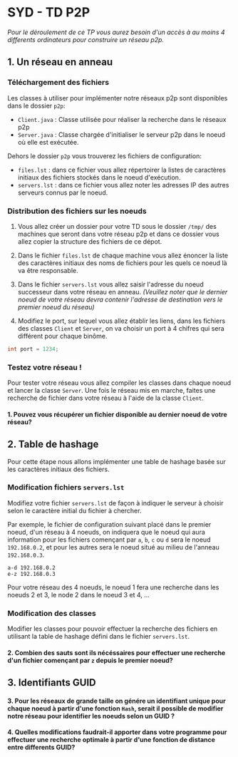 # SYD - TD P2P

*Pour le déroulement de ce TP vous aurez besoin d'un accès à au moins 4 differents ordinateurs pour construire un réseau p2p.*

## 1. Un réseau en anneau

### Téléchargement des fichiers

Les classes à utiliser pour implémenter notre réseaux p2p sont disponibles dans le dossier `p2p`:
  * `Client.java` : Classe utilisée pour réaliser la recherche dans le réseaux p2p
  * `Server.java` : Classe chargée d'initialiser le serveur p2p dans le noeud où elle est exécutée.

Dehors le dossier `p2p` vous trouverez les fichiers de configuration:
  * `files.lst` : dans ce fichier vous allez répertoirer la listes de caractères initiaux des fichiers stockés dans le noeud d'exécution.
  * `servers.lst` : dans ce fichier vous allez noter les adresses IP des autres serveurs connus par le noeud.

### Distribution des fichiers sur les noeuds

1. Vous allez créer un dossier pour votre TD sous le dossier `/tmp/` des machines que seront dans votre réseau p2p et dans ce dossier vous allez copier la structure des fichiers de ce dépot.

2. Dans le fichier `files.lst` de chaque machine vous allez énoncer la liste des caractères initiaux des noms de fichiers pour les quels ce noeud là va être responsable.

3. Dans le fichier `servers.lst` vous allez saisir l'adresse du noeud successeur dans votre réseau en anneau. 
*(Veuillez noter que le dernier noeud de votre réseau devra contenir l'adresse de destination vers le premier noeud du réseau)*

4. Modifiez le port, sur lequel vous allez établir les liens, dans les fichiers des classes `Client` et `Server`, on va choisir un port à 4 chifres qui sera différent pour chaque binôme.

```java
int port = 1234;
```

### Testez votre réseau !

Pour tester votre réseau vous allez compiler les classes dans chaque noeud et lancer la classe `Server`.
Une fois le réseau mis en marche, faites une recherche de fichier dans votre réseau à l'aide de la classe `Client`.

#### 1. Pouvez vous récupérer un fichier disponible au dernier noeud de votre réseau?

## 2. Table de hashage 

Pour cette étape nous allons implémenter une table de hashage basée sur les caractères initiaux des fichiers.

### Modification fichiers `servers.lst`

Modifiez votre fichier `servers.lst` de façon à indiquer le serveur à choisir selon le caractère initial du fichier à chercher.

Par exemple, le fichier de configuration suivant placé dans le premier noeud, d'un réseau à 4 noeuds, on indiquera que le noeud qui aura information pour les fichiers començant par `a`, `b`, `c` ou `d` sera le noeud `192.168.0.2`, et pour les autres sera le noeud situé au milieu de l'anneau `192.168.0.3`.

```
a-d 192.168.0.2
e-z 192.168.0.3
```

Pour votre réseau des 4 noeuds, le noeud 1 fera une recherche dans les noeuds 2 et 3, le node 2 dans le noeud 3 et 4, ...

### Modification des classes

Modifier les classes pour pouvoir effectuer la recherche des fichiers en utilisant la table de hashage défini dans le fichier `servers.lst`.

#### 2. Combien des sauts sont ils nécéssaires pour effectuer une recherche d'un fichier començant par `z` depuis le premier noeud? 

## 3. Identifiants GUID

#### 3. Pour les réseaux de grande taille on génére un identifiant unique pour chaque noeud à partir d'une fonction `Hash`, serait il possible de modifier notre réseau pour identifier les noeuds selon un GUID ?

#### 4. Quelles modifications faudrait-il apporter dans votre programme pour effectuer une recherche optimale à partir d'une fonction de distance entre differents GUID? 
